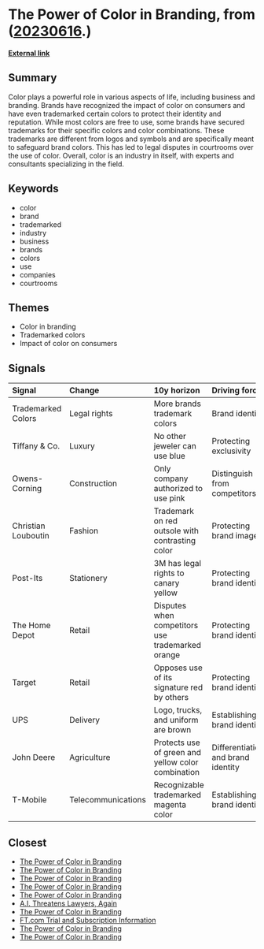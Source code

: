 # __The Power of Color in Branding__, from ([20230616](https://kghosh.substack.com/p/20230616).)

__[External link](https://www.shutterstock.com/blog/9-brands-trademarked-color?utm_source=substack&utm_medium=email)__



## Summary

Color plays a powerful role in various aspects of life, including business and branding. Brands have recognized the impact of color on consumers and have even trademarked certain colors to protect their identity and reputation. While most colors are free to use, some brands have secured trademarks for their specific colors and color combinations. These trademarks are different from logos and symbols and are specifically meant to safeguard brand colors. This has led to legal disputes in courtrooms over the use of color. Overall, color is an industry in itself, with experts and consultants specializing in the field.

## Keywords

* color
* brand
* trademarked
* industry
* business
* brands
* colors
* use
* companies
* courtrooms

## Themes

* Color in branding
* Trademarked colors
* Impact of color on consumers

## Signals

| Signal              | Change             | 10y horizon                                        | Driving force                      |
|:--------------------|:-------------------|:---------------------------------------------------|:-----------------------------------|
| Trademarked Colors  | Legal rights       | More brands trademark colors                       | Brand identity                     |
| Tiffany & Co.       | Luxury             | No other jeweler can use blue                      | Protecting exclusivity             |
| Owens-Corning       | Construction       | Only company authorized to use pink                | Distinguish from competitors       |
| Christian Louboutin | Fashion            | Trademark on red outsole with contrasting color    | Protecting brand image             |
| Post-Its            | Stationery         | 3M has legal rights to canary yellow               | Protecting brand identity          |
| The Home Depot      | Retail             | Disputes when competitors use trademarked orange   | Protecting brand identity          |
| Target              | Retail             | Opposes use of its signature red by others         | Protecting brand identity          |
| UPS                 | Delivery           | Logo, trucks, and uniform are brown                | Establishing brand identity        |
| John Deere          | Agriculture        | Protects use of green and yellow color combination | Differentiation and brand identity |
| T-Mobile            | Telecommunications | Recognizable trademarked magenta color             | Establishing brand identity        |

## Closest

* [The Power of Color in Branding](aed94a25a5eda4f0d45a976a94a8c223)
* [The Power of Color in Branding](aed94a25a5eda4f0d45a976a94a8c223)
* [The Power of Color in Branding](aed94a25a5eda4f0d45a976a94a8c223)
* [The Power of Color in Branding](aed94a25a5eda4f0d45a976a94a8c223)
* [The Power of Color in Branding](aed94a25a5eda4f0d45a976a94a8c223)
* [A.I. Threatens Lawyers, Again](2d3b20a8b6a2fbbb191cffd8ebba1792)
* [The Power of Color in Branding](aed94a25a5eda4f0d45a976a94a8c223)
* [FT.com Trial and Subscription Information](34e1369572f1241d4a54e63cee2a4565)
* [The Power of Color in Branding](aed94a25a5eda4f0d45a976a94a8c223)
* [The Power of Color in Branding](aed94a25a5eda4f0d45a976a94a8c223)